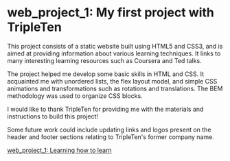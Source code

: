 # web_project_1: My first project with TripleTen

This project consists of a static website built using HTML5 and CSS3, and is aimed at providing information about various learning techniques. It links to many interesting learning resources such as Coursera and Ted talks.

The project helped me develop some basic skills in HTML and CSS. It acquainted me with unordered lists, the flex layout model, and simple CSS animations and transformations such as rotations and translations. The BEM methodology was used to organize CSS blocks.

I would like to thank TripleTen for providing me with the materials and instructions to build this project!

Some future work could include updating links and logos present on the header and footer sections relating to TripleTen's former company name.


[web_project_1: Learning how to learn](https://frederickjodozi.github.io/web_project_1/)
